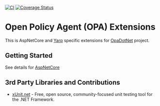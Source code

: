 ﻿[![CI](https://github.com/me-viper/OpaDotNet.Extensions/actions/workflows/ci.yml/badge.svg)](https://github.com/me-viper/OpaDotNet.Extensions/actions/workflows/ci.yml)
[![Coverage Status](https://coveralls.io/repos/github/me-viper/OpaDotNet.Extensions/badge.svg?branch=develop)](https://coveralls.io/github/me-viper/OpaDotNet.Extensions?branch=develop)

# Open Policy Agent (OPA) Extensions

This is AspNetCore and [Yarp](https://github.com/microsoft/reverse-proxy) specific extensions
for [OpaDotNet](https://github.com/me-viper/OpaDotNet) project.

## Getting Started

See details for [AspNetCore](./src/OpaDotNet.Extensions.AspNetCore/README.md)

## 3rd Party Libraries and Contributions

* [xUnit.net](https://xunit.net/) - Free, open source, community-focused unit testing tool for the .NET Framework.
